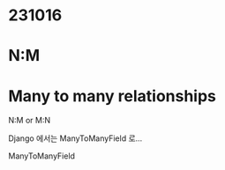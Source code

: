 # 231016
# N:M

# Many to many relationships
N:M or M:N

Django 에서는 ManyToManyField 로...

ManyToManyField